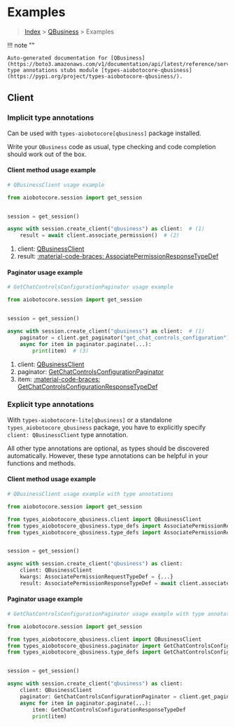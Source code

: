 # Examples

> [Index](../README.md) > [QBusiness](./README.md) > Examples

!!! note ""

    Auto-generated documentation for [QBusiness](https://boto3.amazonaws.com/v1/documentation/api/latest/reference/services/qbusiness.html#qbusiness)
    type annotations stubs module [types-aiobotocore-qbusiness](https://pypi.org/project/types-aiobotocore-qbusiness/).

## Client

### Implicit type annotations

Can be used with `types-aiobotocore[qbusiness]` package installed.

Write your `QBusiness` code as usual,
type checking and code completion should work out of the box.



#### Client method usage example

```python
# QBusinessClient usage example

from aiobotocore.session import get_session


session = get_session()

async with session.create_client("qbusiness") as client:  # (1)
    result = await client.associate_permission()  # (2)
```

1. client: [QBusinessClient](./client.md)
2. result: [:material-code-braces: AssociatePermissionResponseTypeDef](./type_defs.md#associatepermissionresponsetypedef)



#### Paginator usage example

```python
# GetChatControlsConfigurationPaginator usage example

from aiobotocore.session import get_session


session = get_session()

async with session.create_client("qbusiness") as client:  # (1)
    paginator = client.get_paginator("get_chat_controls_configuration")  # (2)
    async for item in paginator.paginate(...):
        print(item)  # (3)
```

1. client: [QBusinessClient](./client.md)
2. paginator: [GetChatControlsConfigurationPaginator](./paginators.md#getchatcontrolsconfigurationpaginator)
3. item: [:material-code-braces: GetChatControlsConfigurationResponseTypeDef](./type_defs.md#getchatcontrolsconfigurationresponsetypedef)




### Explicit type annotations

With `types-aiobotocore-lite[qbusiness]`
or a standalone `types_aiobotocore_qbusiness` package, you have to explicitly specify
`client: QBusinessClient` type annotation.

All other type annotations are optional, as types should be discovered automatically.
However, these type annotations can be helpful in your functions and methods.


#### Client method usage example

```python
# QBusinessClient usage example with type annotations

from aiobotocore.session import get_session

from types_aiobotocore_qbusiness.client import QBusinessClient
from types_aiobotocore_qbusiness.type_defs import AssociatePermissionResponseTypeDef
from types_aiobotocore_qbusiness.type_defs import AssociatePermissionRequestTypeDef


session = get_session()

async with session.create_client("qbusiness") as client:
    client: QBusinessClient
    kwargs: AssociatePermissionRequestTypeDef = {...}
    result: AssociatePermissionResponseTypeDef = await client.associate_permission(**kwargs)
```



#### Paginator usage example

```python
# GetChatControlsConfigurationPaginator usage example with type annotations

from aiobotocore.session import get_session

from types_aiobotocore_qbusiness.client import QBusinessClient
from types_aiobotocore_qbusiness.paginator import GetChatControlsConfigurationPaginator
from types_aiobotocore_qbusiness.type_defs import GetChatControlsConfigurationResponseTypeDef


session = get_session()

async with session.create_client("qbusiness") as client:
    client: QBusinessClient
    paginator: GetChatControlsConfigurationPaginator = client.get_paginator("get_chat_controls_configuration")
    async for item in paginator.paginate(...):
        item: GetChatControlsConfigurationResponseTypeDef
        print(item)
```


